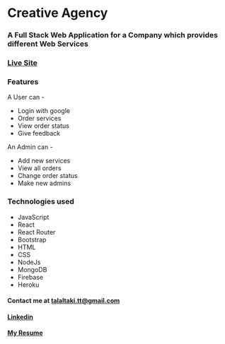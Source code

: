 # Creative Agency
### A Full Stack Web Application for a Company which provides different Web Services
### [Live Site](https://creative-agency-webapp.web.app/)

### Features
A User can -
* Login with google
* Order services
* View order status
* Give feedback

An Admin can -
* Add new services
* View all orders
* Change order status
* Make new admins

### Technologies used
* JavaScript
* React
* React Router
* Bootstrap
* HTML
* CSS
* NodeJs
* MongoDB
* Firebase
* Heroku

#### Contact me at [talaltaki.tt@gmail.com](talaltaki.tt@gmail.com)
#### [Linkedin](https://www.linkedin.com/in/talal-taki/)
#### [My Resume]()
